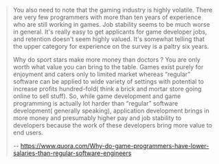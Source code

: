 >You also need to note that the gaming industry is highly volatile. There are very few programmers with more than ten years of experience who are still working in games. Job stability seems to be much worse in general. It's really easy to get applicants for game developer jobs, and retention doesn't seem highly valued. It's somewhat telling that the upper category for experience on the survey is a paltry six years.
>
> Why do sport stars make more money than doctors ? You are only worth what value you can bring to the table. Games exist purely for enjoyment and caters only to limited market whereas “regular” software can be applied to wide variety of settings with potential to increase profits hundred-fold( think a brick and mortar store going online to sell stuff). So, while game development and game programming is actually lot harder than “regular” software development( generally speaking), application development brings in more money and presumably higher pay and job stability to developers because the work of these developers bring more value to end users.
>
>-- https://www.quora.com/Why-do-game-programmers-have-lower-salaries-than-regular-software-engineers

